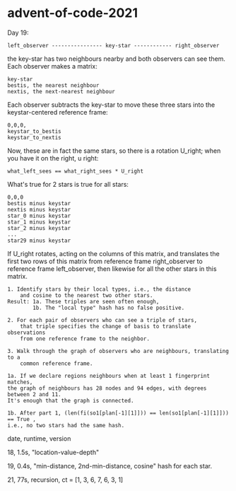 # advent-of-code-2021

Day 19:

    left_observer ---------------- key-star ------------ right_observer 

the key-star has two neighbours nearby and both observers can see them. Each observer makes a matrix:

    key-star
    bestis, the nearest neighbour
    nextis, the next-nearest neighbour

Each observer subtracts the key-star to move these three stars into the keystar-centered reference frame:

    0,0,0,
    keystar_to_bestis
    keystar_to_nextis

Now, these are in fact the same stars, so there is a rotation U_right; when you have it on the right, u right:

    what_left_sees == what_right_sees * U_right

What's true for 2 stars is true for all stars:

    0,0,0
    bestis minus keystar
    nextis minus keystar
    star_0 minus keystar
    star_1 minus keystar
    star_2 minus keystar
    ...
    star29 minus keystar

If U_right rotates, acting on the columns of this matrix, and translates the first two rows of this matrix 
from reference frame right_observer to reference frame left_observer, then likewise for all the other stars
in this matrix.


    1. Identify stars by their local types, i.e., the distance
        and cosine to the nearest two other stars.
    Result: 1a. These triples are seen often enough,
            1b. The "local type" hash has no false positive.
    
    2. For each pair of observers who can see a triple of stars,
        that triple specifies the change of basis to translate observations 
        from one reference frame to the neighbor.
        
    3. Walk through the graph of observers who are neighbours, translating to a 
        common reference frame.

    1a. If we declare regions neighbours when at least 1 fingerprint matches, 
    the graph of neighbours has 28 nodes and 94 edges, with degrees between 2 and 11. 
    It's enough that the graph is connected.
        
    1b. After part 1, (len(fi(so1[plan[-1][1]])) == len(so1[plan[-1][1]])) == True ,
    i.e., no two stars had the same hash.





date, runtime, version

18,     1.5s,  "location-value-depth"

19,     0.4s,  "min-distance, 2nd-min-distance, cosine" hash for each star.

21,     77s,   recursion, ct = [1, 3, 6, 7, 6, 3, 1]
